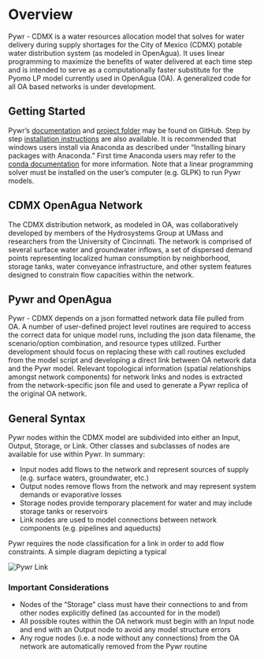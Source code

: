 # Overview
Pywr - CDMX is a water resources allocation model that solves for water delivery during supply shortages for the City of Mexico (CDMX) potable water distribution system (as modeled in OpenAgua). It uses linear programming to maximize the benefits of water delivered at each time step and is intended to serve as a computationally faster substitute for the Pyomo LP model currently used in OpenAgua (OA). A generalized code for all OA based networks is under development.

## Getting Started
Pywr’s [documentation](https://pywr.github.io/pywr-docs/index.html) and [project folder](https://github.com/pywr/pywr) may be found on GitHub. Step by step [installation instructions](https://pywr.github.io/pywr-docs/install.html) are also available. It is recommended that windows users install via Anaconda as described under “Installing binary packages with Anaconda.” First time Anaconda users may refer to the [conda documentation](https://conda.io/docs/user-guide/getting-started.html) for more information. Note that a linear programming solver must be installed on the user’s computer (e.g. GLPK) to run Pywr models.  

## CDMX OpenAgua Network
The CDMX distribution network, as modeled in OA, was collaboratively developed by members of the Hydrosystems Group at UMass and researchers from the University of Cincinnati. The network is comprised of several surface water and groundwater inflows, a set of dispersed demand points representing localized human consumption by neighborhood, storage tanks, water conveyance infrastructure, and other system features designed to constrain flow capacities within the network.

## Pywr and OpenAgua
Pywr - CDMX depends on a json formatted network data file pulled from OA. A number of user-defined project level routines are required to access the correct data for unique model runs, including the json data filename, the scenario/option combination, and resource types utilized. Further development should focus on replacing these with call routines excluded from the model script and developing a direct link between OA network data and the Pywr model. Relevant topological information (spatial relationships amongst network components) for network links and nodes is extracted from the network-specific json file and used to generate a Pywr replica of the original OA network.

## General Syntax
Pywr nodes within the CDMX model are subdivided into either an Input, Output, Storage, or Link. Other classes and subclasses of nodes are available for use within Pywr. In summary:
*	 Input nodes add flows to the network and represent sources of supply (e.g. surface waters, groundwater, etc.)
*	Output nodes remove flows from the network and may represent system demands or evaporative losses
*	Storage nodes provide temporary placement for water and may include storage tanks or reservoirs
*	Link nodes are used to model connections between network components (e.g. pipelines and aqueducts)

Pywr requires the node classification for a link in order to add flow constraints. A simple diagram depicting a typical

![Pywr Link](https://projects.cloudwaterlab.com/UMass/Mexico/CDMX/blob/master/figures/effective%20link.jpg)




### Important Considerations
*	Nodes of the “Storage” class must have their connections to and from other nodes explicitly defined (as accounted for in the model)
*	All possible routes within the OA network must begin with an Input node and end with an Output node to avoid any model structure errors
*	Any rogue nodes (i.e. a node without any connections) from the OA network are automatically removed from the Pywr routine
